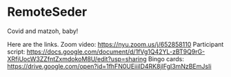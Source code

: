 # RemoteSeder
Covid and matzoh, baby!

Here are the links.
Zoom video: https://nyu.zoom.us/j/652858110
Participant script: https://docs.google.com/document/d/1fVg1Q42YL-zBT9Q9rG-XRfiUocW3ZZfntZxmdokoM8U/edit?usp=sharing
Bingo cards: https://drive.google.com/open?id=1fhFN0UEiiilD4RK8jlFgI3mNzBEmJsIi
